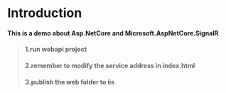 # Introduction
#### This is a demo about Asp.NetCore and Microsoft.AspNetCore.SignalR

> #### 1.run webapi project
> #### 2.remember to modify the service address in index.html
> #### 3.publish the web folder to iis
